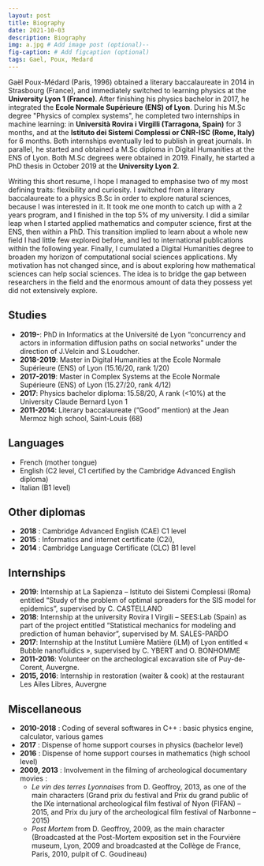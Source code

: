 ```yaml
---
layout: post
title: Biography
date: 2021-10-03
description: Biography
img: a.jpg # Add image post (optional)--
fig-caption: # Add figcaption (optional)
tags: Gael, Poux, Medard
---
```


Gaël Poux-Médard (Paris, 1996) obtained a literary baccalaureate in 2014 in Strasbourg (France), 
and immediately switched to learning 
physics at the **University Lyon 1 (France)**. After finishing his physics bachelor in 2017, he 
integrated the **Ecole Normale Supérieure (ENS) of Lyon**. During his M.Sc degree "Physics of complex systems", 
he completed two internships in machine learning: in **Università Rovira i Virgilli (Tarragona, Spain)** 
for 3 months, and at the **Istituto dei Sistemi Complessi or CNR-ISC (Rome, Italy)** for 6 months. 
Both internships eventually led to publish in great journals. 
In parallel, he started and obtained a M.Sc diploma in Digital Humanities at the ENS of Lyon. 
Both M.Sc degrees were obtained in 2019. Finally, he started a PhD thesis in October 2019 at the
**University Lyon 2**.

Writing this short resume, I hope I managed to emphasise two of my most defining traits: 
flexibility and curiosity. I switched from a literary baccalaureate to a physics B.Sc 
in order to explore natural sciences, because I was interested in it. It took me one 
month to catch up with a 2 years program, and I finished in the top 5% of my university.
I did a similar leap when I started applied mathematics and computer science, first at the ENS, 
then within a PhD. This transition implied to learn about a whole new field I had 
little few explored before, and led to international publications within the following year.
Finally, I cumulated a Digital Humanities degree to broaden my horizon of computational
social sciences applications.
My motivation has not changed since, and is about exploring how mathematical sciences 
can help social sciences. The idea is to bridge the gap between researchers in the field and 
the enormous amount of data they possess yet did not extensively explore.


## Studies
-	**2019-**: PhD in Informatics at the Université de Lyon “concurrency and actors in information diffusion paths on social networks” under the direction of J.Velcin and S.Loudcher.
-	**2018-2019**: Master in Digital Humanities at the Ecole Normale Supérieure (ENS) of Lyon (15.16/20, rank 1/20)
-	**2017-2019**: Master in Complex Systems at the Ecole Normale Supérieure (ENS) of Lyon (15.27/20, rank 4/12)
-	**2017**: Physics bachelor diploma: 15.58/20, A rank (<10%) at the University Claude Bernard Lyon 1
-	**2011-2014**: Literary baccalaureate (“Good” mention) at the Jean Mermoz high school, Saint-Louis (68)

## Languages
-	French (mother tongue)
-	English (C2 level, C1 certified by the Cambridge Advanced English diploma)
-	Italian (B1 level)

## Other diplomas
-	**2018** : Cambridge Advanced English (CAE) C1 level
-	**2015** : Informatics and internet certificate (C2i),
-	**2014** : Cambridge Language Certificate (CLC) B1 level

## Internships
-	**2019**: Internship at La Sapienza – Istituto dei Sistemi Complessi (Roma) entitled “Study of the problem of optimal spreaders for the SIS model for epidemics”, supervised by C. CASTELLANO
-	**2018**: Internship at the university Rovira I Virgili – SEES:Lab (Spain) as part of the project entitled “Statistical mechanics for modeling and prediction of human behavior”, supervised by M. SALES-PARDO
-	**2017**: Internship at the Institut Lumière Matière (iLM) of Lyon entitled « Bubble nanofluidics », supervised by C. YBERT and O. BONHOMME
-	**2011-2016**: Volunteer on the archeological excavation site of Puy-de-Corent, Auvergne.
-	**2015, 2016**: Internship in restoration (waiter & cook) at the restaurant Les  Ailes Libres, Auvergne

## Miscellaneous
- **2010-2018** : Coding of several softwares in C++ : basic physics engine, calculator, various games
- **2017** : Dispense of home support courses in physics (bachelor level)
- **2016** : Dispense of home support courses in mathematics (high school level)
- **2009, 2013** : Involvement in the filming of archeological documentary movies :
    - _Le vin des terres Lyonnaises_ from D. Geoffroy, 2013, as one of the main characters (Grand prix du festival and Prix du grand public of the IXe international archeological film festival of Nyon (FIFAN) – 2015, and Prix du jury of the archeological film festival of Narbonne – 2015)
    - _Post Mortem_ from D. Geoffroy, 2009, as the main character (Broadcasted at the Post-Mortem exposition set in the Fourvière museum, Lyon, 2009 and broadcasted at the Collège de France, Paris, 2010, pulpit of C. Goudineau)
